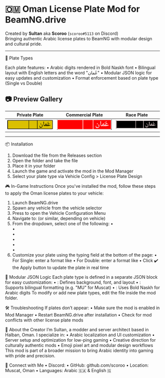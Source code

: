 # 🇴🇲 Oman License Plate Mod for BeamNG.drive
Created by **Sultan** aka **Scoroo** (`scoroo#5113` on Discord)  
Bringing authentic Arabic license plates to BeamNG with modular design and cultural pride.

---
🪪 Plate Types

Each plate features:
• 	Arabic digits rendered in Bold Naskh font
• 	Bilingual layout with English letters and the word "عُمان"
• 	Modular JSON logic for easy updates and customization
• 	Format enforcement based on plate type (Single vs Double)

## 📷 Preview Gallery

| Private Plate | Commercial Plate | Race Plate |
|---------------|------------------|------------|
| ![Private](oman_private_plate_background_52-11_d.png) | ![Commercial](oman_red_plate_background_52-11_d.png) | ![Race](oman_black_plate_background_52-11_d.png) |

---

📦 Installation
1. 	Download the  file from the Releases section
2. 	Open the folder and take the file 
3. 	Place it in your  folder
4. 	Launch the game and activate the mod in the Mod Manager
5. 	Select your plate type via Vehicle Config > License Plate Design

🎮 In-Game Instructions
Once you've installed the mod, follow these steps to apply the Oman license plates to your vehicle:
1. 	Launch BeamNG.drive
2. 	Spawn any vehicle from the vehicle selector
3. 	Press  to open the Vehicle Configuration Menu
4. 	Navigate to:
 (or similar, depending on vehicle)
5. 	From the dropdown, select one of the following:
• 	
• 	
• 	
• 	
• 	
• 	
6. 	Customize your plate using the typing field at the bottom of the page:
• 	For Single: enter a format like 
• 	For Double: enter a format like 
• 	Click ✔️ the Apply button to update the plate in real time

🧩 Modular JSON Logic
Each plate type is defined in a separate JSON block for easy customization:
• 	: Defines background, font, and layout
• 	: Supports bilingual formatting (e.g. "MU" for Muscat)
• 	: Uses Bold Naskh for Arabic digits
To modify or add new plate types, edit the  file inside the mod folder.

🛠️ Troubleshooting
If plates don’t appear:
• 	Make sure the mod is enabled in Mod Manager
• 	Restart BeamNG.drive after installation
• 	Check for mod conflicts with other license plate mods

🧠 About the Creator
I’m Sultan, a modder and server architect based in Halban, Oman. I specialize in:
• 	Arabic localization and UI customization
• 	Server setup and optimization for low-ping gaming
• 	Creative direction for culturally authentic mods
• 	Emoji pixel art and modular design workflows
This mod is part of a broader mission to bring Arabic identity into gaming with pride and precision.

💬 Connect with Me
• 	Discord: 
• 	GitHub: github.com/scoroo
• 	Location: Muscat, Oman
• 	Languages: Arabic 🇸🇦 & English 🇬
